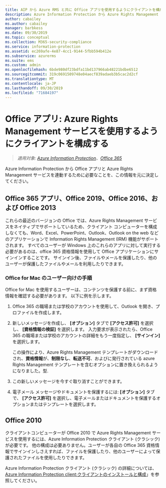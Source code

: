```yaml
---
title: AIP から Azure RMS と共に Office アプリを使用するようにクライアントを構成する
description: Azure Information Protection から Azure Rights Management サービスを使用する Office アプリケーションを構成するための、管理者向けの情報と手順です。
author: cabailey
ms.author: cabailey
manager: barbkess
ms.date: 09/30/2019
ms.topic: conceptual
ms.collection: M365-security-compliance
ms.service: information-protection
ms.assetid: ec269afe-4e87-4cc1-9144-5fbb594b412e
ms.subservice: azurerms
ms.suite: ems
ms.custom: admin
ms.openlocfilehash: 6bde980df23bdfa11bd137966ab48221bdbe6512
ms.sourcegitcommit: 319c0691509748e04aecf839adaeb3b5cac2d2cf
ms.translationtype: MT
ms.contentlocale: ja-JP
ms.lasthandoff: 09/30/2019
ms.locfileid: "71684197"
---
```

# <a name="office-apps-configuration-for-clients-to-use-the-azure-rights-management-service"></a>Office アプリ: Azure Rights Management サービスを使用するようにクライアントを構成する

>*適用対象: [Azure Information Protection](https://azure.microsoft.com/pricing/details/information-protection)、[Office 365](https://download.microsoft.com/download/E/C/F/ECF42E71-4EC0-48FF-AA00-577AC14D5B5C/Azure_Information_Protection_licensing_datasheet_EN-US.pdf)*


Azure Information Protection から Office アプリと Azure Rights Management サービスを連動するために必要なことを、この情報を元に決定してください。

## <a name="office365-apps-office-2019-office-2016-and-office-2013"></a>Office 365 アプリ、Office 2019、Office 2016、および Office 2013
これらの最近のバージョンの Office では、Azure Rights Management サービスをネイティブでサポートしているため、クライアント コンピューターを構成しなくても、Word、Excel、PowerPoint、Outlook、Outlook on the web などのアプリケーションで Information Rights Management (IRM) 機能がサポートされます。 すべてのユーザーが Windows 上のこれらのアプリに対して実行する必要があるのは、office 365 資格情報を使用して Office アプリケーションにサインインすることです。 サインイン後、ファイルやメールを保護したり、他のユーザーが保護したファイルやメールを利用したりできます。

### <a name="user-instructions-for-office-for-mac"></a>Office for Mac のユーザー向けの手順

Office for Mac を使用するユーザーは、コンテンツを保護する前に、まず資格情報を確認する必要があります。 以下に例を示します。

1. Office 365 の職場または学校のアカウントを使用して、Outlook を開き、プロファイルを作成します。 

2. 新しいメッセージを作成し、 **[オプション]** タブで **[アクセス許可]** を選択し、 **[資格情報の検証]** を選択します。 入力要求が表示されたら、Office 365 の職場または学校のアカウントの詳細をもう一度指定し、 **[サインイン]** を選択します。
    
    この操作により、Azure Rights Management テンプレートがダウンロードされ、**資格情報**が、**制限なし**、**転送不可**、およびに発行されている azure Rights Management テンプレートを含むオプションに置き換えられるようになりました。型. 

3. この新しいメッセージを今すぐ取り消すことができます。

4. 電子メール メッセージやドキュメントを保護するには: **[オプション]** タブで、 **[アクセス許可]** を選択し、電子メールまたはドキュメントを保護するオプションまたはテンプレートを選択します。

## <a name="office2010"></a>Office 2010
クライアントコンピューターが Office 2010 で Azure Rights Management サービスを使用するには、Azure Information Protection クライアント (クラシック) が必要です。 他の構成は必要ありません。ユーザーが各自の Office 365 資格情報でサインインしさえすれば、ファイルを保護したり、他のユーザーによって保護されたファイルを使用したりできます。

Azure Information Protection クライアント (クラシック) の詳細については、 [Azure Information Protection client:クライアントのインストールと構成](configure-client.md)」を参照してください。

